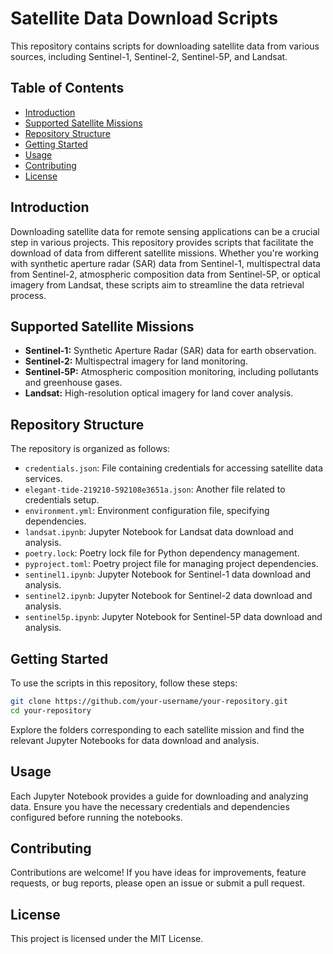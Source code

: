 # Satellite Data Download Scripts

This repository contains scripts for downloading satellite data from various sources, including Sentinel-1, Sentinel-2, Sentinel-5P, and Landsat.

## Table of Contents
- [Introduction](#introduction)
- [Supported Satellite Missions](#supported-satellite-missions)
- [Repository Structure](#repository-structure)
- [Getting Started](#getting-started)
- [Usage](#usage)
- [Contributing](#contributing)
- [License](#license)

## Introduction

Downloading satellite data for remote sensing applications can be a crucial step in various projects. This repository provides scripts that facilitate the download of data from different satellite missions. Whether you're working with synthetic aperture radar (SAR) data from Sentinel-1, multispectral data from Sentinel-2, atmospheric composition data from Sentinel-5P, or optical imagery from Landsat, these scripts aim to streamline the data retrieval process.

## Supported Satellite Missions

- **Sentinel-1:** Synthetic Aperture Radar (SAR) data for earth observation.
- **Sentinel-2:** Multispectral imagery for land monitoring.
- **Sentinel-5P:** Atmospheric composition monitoring, including pollutants and greenhouse gases.
- **Landsat:** High-resolution optical imagery for land cover analysis.

## Repository Structure

The repository is organized as follows:

- `credentials.json`: File containing credentials for accessing satellite data services.
- `elegant-tide-219210-592108e3651a.json`: Another file related to credentials setup.
- `environment.yml`: Environment configuration file, specifying dependencies.
- `landsat.ipynb`: Jupyter Notebook for Landsat data download and analysis.
- `poetry.lock`: Poetry lock file for Python dependency management.
- `pyproject.toml`: Poetry project file for managing project dependencies.
- `sentinel1.ipynb`: Jupyter Notebook for Sentinel-1 data download and analysis.
- `sentinel2.ipynb`: Jupyter Notebook for Sentinel-2 data download and analysis.
- `sentinel5p.ipynb`: Jupyter Notebook for Sentinel-5P data download and analysis.

## Getting Started

To use the scripts in this repository, follow these steps:

```bash
git clone https://github.com/your-username/your-repository.git
cd your-repository
```
Explore the folders corresponding to each satellite mission and find the relevant Jupyter Notebooks for data download and analysis.

## Usage
Each Jupyter Notebook provides a guide for downloading and analyzing data. Ensure you have the necessary credentials and dependencies configured before running the notebooks.

## Contributing
Contributions are welcome! If you have ideas for improvements, feature requests, or bug reports, please open an issue or submit a pull request.

## License
This project is licensed under the MIT License.
